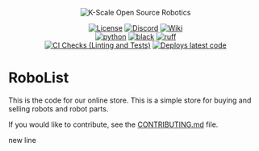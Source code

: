 <p align="center">
  <picture>
    <img alt="K-Scale Open Source Robotics" src="https://media.kscale.dev/kscale-open-source-header.png" style="max-width: 100%;">
  </picture>
</p>

<div align="center">

[![License](https://img.shields.io/badge/license-MIT-green)](https://github.com/kscalelabs/ksim/blob/main/LICENSE)
[![Discord](https://img.shields.io/discord/1224056091017478166)](https://discord.gg/k5mSvCkYQh)
[![Wiki](https://img.shields.io/badge/wiki-humanoids-black)](https://humanoids.wiki)
<br />
[![python](https://img.shields.io/badge/-Python_3.11-blue?logo=python&logoColor=white)](https://github.com/pre-commit/pre-commit)
[![black](https://img.shields.io/badge/Code%20Style-Black-black.svg?labelColor=gray)](https://black.readthedocs.io/en/stable/)
[![ruff](https://img.shields.io/badge/Linter-Ruff-red.svg?labelColor=gray)](https://github.com/charliermarsh/ruff)
<br />
[![CI Checks (Linting and Tests)](https://github.com/kscalelabs/store/actions/workflows/test.yml/badge.svg)](https://github.com/kscalelabs/store/actions/workflows/test.yml)
[![Deploys latest code](https://github.com/kscalelabs/store/actions/workflows/deploy.yml/badge.svg)](https://github.com/kscalelabs/store/actions/workflows/deploy.yml)

</div>

# RoboList

This is the code for our online store. This is a simple store for buying and selling robots and robot parts.

If you would like to contribute, see the [CONTRIBUTING.md](CONTRIBUTING.md) file.

new line
